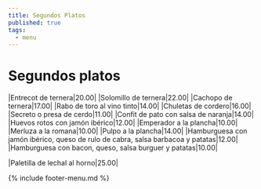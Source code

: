 ```yaml
---
title: Segundos Platos
published: true
tags:
  - menu
---
```


<!--|Mollejas de cordero|16.00|-->


# Segundos platos

|Entrecot de ternera|20.00|
|Solomillo de ternera|22.00|
|Cachopo de ternera|17.00|
|Rabo de toro al vino tinto|14.00|
|Chuletas de cordero|16.00|
|Secreto o presa de cerdo|11.00|
|Confit de pato con salsa de naranja|14.00|
|Huevos rotos con jamón ibérico|12.00|
|Emperador a la plancha|10.00|
|Merluza a la romana|10.00|
|Pulpo a la plancha|14.00|
|Hamburguesa con jamón ibérico, queso de rulo de cabra, salsa barbacoa y patatas|12.00|
|Hamburguesa con bacon, queso, salsa burguer y patatas|10.00|


|Paletilla de lechal al horno|25.00|

<!-- |Paletilla de cordero de lechal asada|24.50| -->
 
{% include footer-menu.md %}
